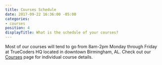 ```yaml
---
title: Courses Schedule
date: 2017-09-22 16:36:00 -05:00
categories:
- courses
position: 4
displayTitle: What is the schedule of your courses?
---
```


Most of our courses will tend to go from 8am-2pm Monday through Friday at TrueCoders HQ located in downtown Birmingham, AL. Check out our [Courses](/courses) page for individual course details.